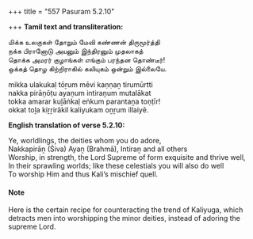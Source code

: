 +++
title = "557 Pasuram 5.2.10"

+++
**Tamil text and transliteration:**

மிக்க உலகுகள் தோறும் மேவி கண்ணன் திருமூர்த்தி  
நக்க பிரானோடு அயனும் இந்திரனும் முதலாகத்  
தொக்க அமரர் குழாங்கள் எங்கும் பரந்தன தொண்டீர்!  
ஒக்கத் தொழ கிற்றிராகில் கலியுகம் ஒன்றும் இல்லையே.

mikka ulakukaḷ tōṟum mēvi kaṇṇaṉ tirumūrtti  
nakka pirāṉōṭu ayaṉum intiraṉum mutalākat  
tokka amarar kuḻāṅkaḷ eṅkum parantaṉa toṇṭīr!  
okkat toḻa kiṟṟirākil kaliyukam oṉṟum illaiyē.

**English translation of verse 5.2.10:**

Ye, worldlings, the deities whom you do adore,  
Nakkapirāṉ (Śiva) Ayaṉ (Brahmā), Intiraṉ and all others  
Worship, in strength, the Lord Supreme of form exquisite and thrive well,  
In their sprawling worlds; like these celestials you will also do well  
To worship Him and thus Kali’s mischief quell.

#### Note

Here is the certain recipe for counteracting the trend of Kaliyuga, which detracts men into worshipping the minor deities, instead of adoring the supreme Lord.



